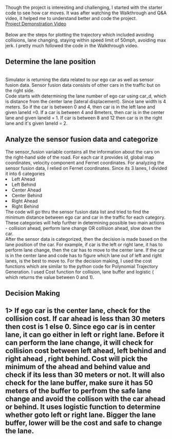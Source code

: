 Though the project is interesting and challenging, I started with the starter code to see how car moves. It was
after watching the Walkthrough and Q&A video, it helped me to understand better and code the project.
<br>
<a href="https://www.youtube.com/watch?v=PgHvrfcToYA">Project Demonstration Video</a>
<br>
<br>Below are the steps for plotting the trajectory which included avoiding collisions, lane changing, staying within speed limit of 50mph, avoiding max jerk. I pretty much followed the code in the Walkthrough video.
<br>
<h2> Determine the lane position</h2>
<br>
Simulator is returning the data related to our ego car as well as sensor fusion data. Sensor fusion data consists of other cars in the traffic but on the right side. 
<br>
Code starts with determining the lane number of ego car using car_d, which is distance from the center lane (lateral displacement). Since lane width is 4 meters. So if the car is between 0 and 4, then car is in the left lane and given laneId =0. If a car is between 4 and 8meters, then car is in the center lane and given laneId = 1. If car is between 8 and 12 then car is in the right lane and it's given laneId = 2.
<br>
<h2> Analyze the sensor fusion data and categorize</h2>
The sensor_fusion variable contains all the information about the cars on the right-hand side of the road. For each car it provides id, global map coordinates, velocity component and Fernet coordinates. For analyzing the sensor fusion data, I relied on Fernet coordinates. Since its 3 lanes, I divided it into 6 categories 
<li> Left Ahead </li>
<li> Left Behind </li>
<li> Center Ahead </li>
<li> Center Behind </li>
<li> Right Ahead </li>
<li> Right Behind </li>
The code will go thru the sensor fusion data list and tried to find the minimum distance between ego car and car in the traffic for each category. These categories will help further in determining possible two main actions - collision ahead, perform lane change OR collision ahead, slow down the car. 
<br>
After the sensor data is categorized, then the decision is made based on the lane position of the car. For example, if car is the left or right lane, it has to perform lane change, then the car has to move to the center lane. If the car is in the center lane and code has to figure which lane out of left and right lanes, is the best to move to. For the decision making, I used the cost functions which are similar to the python code for Polynomial Trajectory Generation. I used Cost function for collision, lane buffer and logistic ( which returns the value between 0 and 1).
<h2>Decision Making<h2>
1> If ego car is the center lane, check for the collision cost. If car ahead is less than 30 meters then cost is 1 else 0. Since ego car is in center lane, it can go either in left or right lane. Before it can perform the lane change, it will check for collision cost between left ahead, left behind and right ahead , right behind. Cost will pick the minimum of the ahead and behind value and check if its less than 30 meters or not. It will also check for the lane buffer, make sure it has 50 meters of the buffer to perfrom the safe lane change and avoid the collison with the car ahead or behind. It uses logistic function to determine whether goto left or right lane. Bigger the lane buffer, lower will be the cost and safe to change the lane.
<br>


